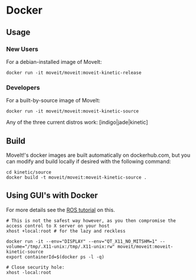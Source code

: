 # Docker

## Usage

### New Users

For a debian-installed image of MoveIt:

    docker run -it moveit/moveit:moveit-kinetic-release

### Developers

For a built-by-source image of MoveIt:

    docker run -it moveit/moveit:moveit-kinetic-source

Any of the three current distros work: [indigo|jade|kinetic]

## Build

MoveIt!'s docker images are built automatically on dockerhub.com, but you can modify and build locally if desired with the following command:

    cd kinetic/source
    docker build -t moveit/moveit:moveit-kinetic-source .

## Using GUI's with Docker

For more details see the [ROS tutorial](http://wiki.ros.org/docker/Tutorials/GUI) on this.

    # This is not the safest way however, as you then compromise the access control to X server on your host
    xhost +local:root # for the lazy and reckless

    docker run -it --env="DISPLAY" --env="QT_X11_NO_MITSHM=1" --volume="/tmp/.X11-unix:/tmp/.X11-unix:rw" moveit/moveit:moveit-kinetic-source
    export containerId=$(docker ps -l -q)

    # Close security hole:
    xhost -local:root
